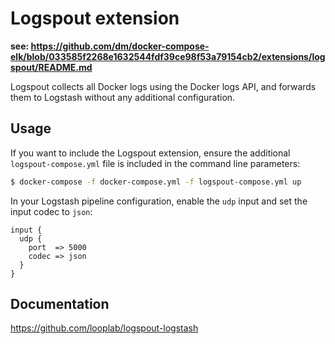 # Logspout extension

**see: https://github.com/dm/docker-compose-elk/blob/033585f2268e1632544fdf39ce98f53a79154cb2/extensions/logspout/README.md**

Logspout collects all Docker logs using the Docker logs API, and forwards them to Logstash without any additional
configuration.

## Usage

If you want to include the Logspout extension, ensure the additional `logspout-compose.yml` file is included in the
command line parameters:

```bash
$ docker-compose -f docker-compose.yml -f logspout-compose.yml up
```

In your Logstash pipeline configuration, enable the `udp` input and set the input codec to `json`:

```
input {
  udp {
    port  => 5000
    codec => json
  }
}
```

## Documentation

https://github.com/looplab/logspout-logstash
